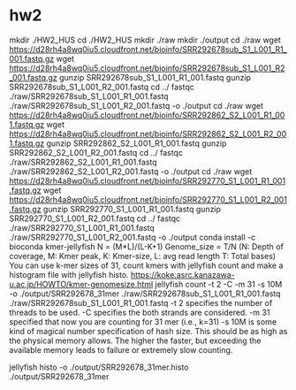 # hw2
mkdir ./HW2_HUS
cd ./HW2_HUS
mkdir ./raw
mkdir ./output
cd ./raw
wget https://d28rh4a8wq0iu5.cloudfront.net/bioinfo/SRR292678sub_S1_L001_R1_001.fastq.gz
wget https://d28rh4a8wq0iu5.cloudfront.net/bioinfo/SRR292678sub_S1_L001_R2_001.fastq.gz 
gunzip SRR292678sub_S1_L001_R1_001.fastq
gunzip SRR292678sub_S1_L001_R2_001.fastq
cd ../
fastqc ./raw/SRR292678sub_S1_L001_R1_001.fastq ./raw/SRR292678sub_S1_L001_R2_001.fastq  -o ./output 
cd ./raw
wget https://d28rh4a8wq0iu5.cloudfront.net/bioinfo/SRR292862_S2_L001_R1_001.fastq.gz
wget https://d28rh4a8wq0iu5.cloudfront.net/bioinfo/SRR292862_S2_L001_R2_001.fastq.gz
gunzip SRR292862_S2_L001_R1_001.fastq
gunzip SRR292862_S2_L001_R2_001.fastq
cd ../
fastqc ./raw/SRR292862_S2_L001_R1_001.fastq ./raw/SRR292862_S2_L001_R2_001.fastq  -o ./output
cd ./raw
wget https://d28rh4a8wq0iu5.cloudfront.net/bioinfo/SRR292770_S1_L001_R1_001.fastq.gz 
wget https://d28rh4a8wq0iu5.cloudfront.net/bioinfo/SRR292770_S1_L001_R2_001.fastq.gz 
gunzip SRR292770_S1_L001_R1_001.fastq
gunzip SRR292770_S1_L001_R2_001.fastq
cd ../
fastqc ./raw/SRR292770_S1_L001_R1_001.fastq ./raw/SRR292770_S1_L001_R2_001.fastq  -o ./output
conda install -c bioconda kmer-jellyfish
N = (M*L)/(L-K+1)
Genome_size = T/N
(N: Depth of coverage, M: Kmer peak, K: Kmer-size, L: avg read length T: Total bases)
You can use k-mer sizes of 31, count kmers with jellyfish count and make a histogram file with jellyfish histo.
https://koke.asrc.kanazawa-u.ac.jp/HOWTO/kmer-genomesize.html
 jellyfish count -t 2 -C -m 31 -s 10M -o ./output/SRR292678_31mer ./raw/SRR292678sub_S1_L001_R1_001.fastq  ./raw/SRR292678sub_S1_L001_R1_001.fastq 
-t 2
specifies the number of threads to be used. 
-C
specifies the both strands are considered. 
-m 31
specified that now you are counting for 31 mer (i.e., k=31)
-s 10M
is some kind of magical number specification of hash size. This should be as high as the physical memory allows. The higher the faster, but exceeding the available memory leads to failure or extremely slow counting.

jellyfish histo -o ./output/SRR292678_31mer.histo ./output/SRR292678_31mer 



